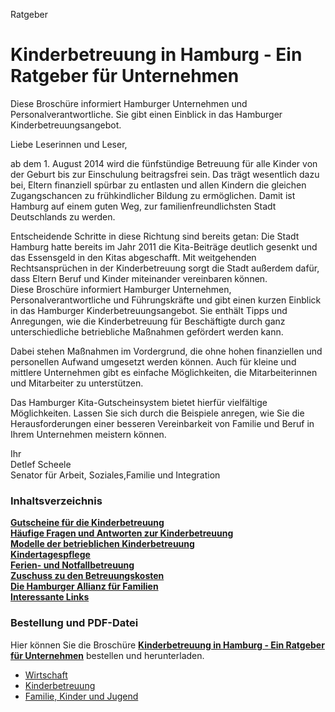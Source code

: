 


Ratgeber

Kinderbetreuung in Hamburg - Ein Ratgeber für Unternehmen
=========================================================

Diese Broschüre informiert Hamburger Unternehmen und Personalverantwortliche. Sie gibt einen Einblick in das Hamburger Kinderbetreuungsangebot.

Liebe Leserinnen und Leser,

ab dem 1. August 2014 wird die fünfstündige Betreuung für alle Kinder von der Geburt bis zur Einschulung beitragsfrei sein. Das trägt wesentlich dazu bei, Eltern finanziell spürbar zu entlasten und allen Kindern die gleichen Zugangschancen zu frühkindlicher Bildung zu ermöglichen. Damit ist Hamburg auf einem guten Weg, zur familienfreundlichsten Stadt Deutschlands zu werden.

Entscheidende Schritte in diese Richtung sind bereits getan: Die Stadt Hamburg hatte bereits im Jahr 2011 die Kita-Beiträge deutlich gesenkt und das Essensgeld in den Kitas abgeschafft. Mit weitgehenden Rechtsansprüchen in der Kinderbetreuung sorgt die Stadt außerdem dafür, dass Eltern Beruf und Kinder miteinander vereinbaren können.  
Diese Broschüre informiert Hamburger Unternehmen, Personalverantwortliche und Führungskräfte und gibt einen kurzen Einblick in das Hamburger Kinderbetreuungsangebot. Sie enthält Tipps und Anregungen, wie die Kinderbetreuung für Beschäftigte durch ganz unterschiedliche betriebliche Maßnahmen gefördert werden kann.

Dabei stehen Maßnahmen im Vordergrund, die ohne hohen finanziellen und personellen Aufwand umgesetzt werden können. Auch für kleine und mittlere Unternehmen gibt es einfache Möglichkeiten, die Mitarbeiterinnen und Mitarbeiter zu unterstützen.

Das Hamburger Kita-Gutscheinsystem bietet hierfür vielfältige Möglichkeiten. Lassen Sie sich durch die Beispiele anregen, wie Sie die Herausforderungen einer besseren Vereinbarkeit von Familie und Beruf in Ihrem Unternehmen meistern können.

Ihr  
Detlef Scheele  
Senator für Arbeit, Soziales,Familie und Integration

### Inhaltsverzeichnis

**[Gutscheine für die Kinderbetreuung](/politik-und-verwaltung/behoerden/sozialbehoerde/themen/familie/familie-beruf/kinderbetreuung-hamburg-36054)**  
**[Häufige Fragen und Antworten zur Kinderbetreuung](http://www.hamburg.de/elterninformationen/118790/fragen,page-2.html)**  
**[Modelle der betrieblichen Kinderbetreuung](/politik-und-verwaltung/behoerden/sozialbehoerde/themen/familie/familie-beruf/betriebliche-kinderbetreuung-35316)**  
**[Kindertagespflege](/politik-und-verwaltung/behoerden/sozialbehoerde/themen/familie/familie-beruf/05-kindertagespflege-36056)**  
**[Ferien- und Notfallbetreuung](/politik-und-verwaltung/behoerden/sozialbehoerde/themen/familie/familie-beruf/besondere-angebote-kinderbetreuung-36058)**  
**[Zuschuss zu den Betreuungskosten](/politik-und-verwaltung/behoerden/sozialbehoerde/themen/familie/familie-beruf/arbeitgeber-zuschuss-kinderbetreuung-36060)**  
**[Die Hamburger Allianz für Familien](/politik-und-verwaltung/behoerden/sozialbehoerde/themen/familie/allianz-fuer-familien)**  
**[Interessante Links](/politik-und-verwaltung/behoerden/sozialbehoerde/themen/familie/familie-beruf/links-36062)**

### Bestellung und PDF-Datei

Hier können Sie die Broschüre **[Kinderbetreuung in Hamburg - Ein Ratgeber für Unternehmen](/politik-und-verwaltung/behoerden/sozialbehoerde/themen/familie/kinderbetreuung/fachinformationen/kinderbetreuung-ratgeber-unternehmen-36050)** bestellen und herunterladen.

* [Wirtschaft](/625042!search?state=H4sIAAAAAAAA_zXMsQrCQBBF0X959RZrQAPTKqlT2InFECcaWHdxZraQkH9PCKQ8XLgzXuzSafmCck0p7L6XQyMP4gaa0VzaNoIeODcx4rkEfCa3XrTnt4BOMeBXRf8gIMCK-vGoJrdtei3ZXHnKWxg5mSwr_SK4Tn0AAAA%3D&ignoreFacets=false)
* [Kinderbetreuung](/625042!search?state=H4sIAAAAAAAA_zXMsQrCQBBF0X959RYbCQanVaxT2AWLQScaWHdxZraQkH83BFIeLtwZT3a5avmAck0pbL6VXSM_xA0043Dsugga0J5ii_sS8J7cetGeXwJqYsC3iv5AQIAV9f1RTS7r9FyyufKU1zByMln-o69xZ30AAAA%3D&ignoreFacets=false)
* [Familie, Kinder und Jugend](/625042!search?state=H4sIAAAAAAAA_zXMsQrCQBBF0X959RariInTKtYp0onFoBMNrLs4M1tIyL8nCCkPF-6EJ7tctXxAuaYU_u7LpoEf4gaasD82TQTdcDjFFvc54D26daIdvwS0iwHfKvoDAQFW1LdHNbms03PJ5spjXsPAyWReAIQwD959AAAA&ignoreFacets=false)

